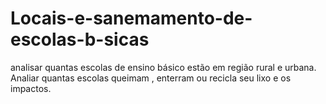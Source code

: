 # Locais-e-sanemamento-de-escolas-b-sicas
analisar quantas escolas de ensino básico estão em região rural e urbana.
Analiar quantas escolas queimam , enterram ou recicla seu lixo e os impactos.
